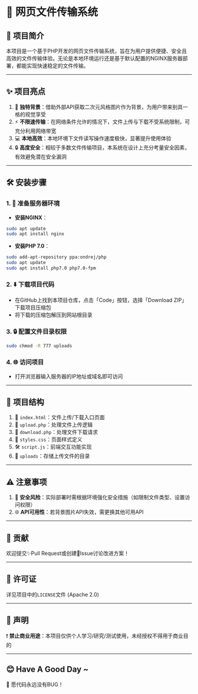 

# 🚀 网页文件传输系统

## 📖 项目简介  
本项目是一个基于PHP开发的网页文件传输系统，旨在为用户提供便捷、安全且高效的文件传输体验。无论是本地环境运行还是基于默认配置的NGINX服务器部署，都能实现快速稳定的文件传输。

---

## ✨ 项目亮点  
1. 🎨 **独特背景**：借助外部API获取二次元风格图片作为背景，为用户带来别具一格的视觉享受  
2. ⚡ **不限速传输**：在网络条件允许的情况下，文件上传与下载不受系统限制，可充分利用网络带宽  
3. 💻 **本地高效**：本地环境下文件读写操作速度极快，显著提升使用体验  
4. 🔒 **高度安全**：相较于多数文件传输项目，本系统在设计上充分考量安全因素，有效避免潜在安全漏洞  

---

## 🛠️ 安装步骤  
### 1. 🔧 准备服务器环境  
- **安装NGINX**：  
```bash
sudo apt update
sudo apt install nginx
```

- **安装PHP 7.0**：  
```bash
sudo add-apt-repository ppa:ondrej/php
sudo apt update
sudo apt install php7.0 php7.0-fpm
```

### 2. ⬇️ 下载项目代码  
- 在GitHub上找到本项目仓库，点击「Code」按钮，选择「Download ZIP」下载项目压缩包  
- 将下载的压缩包解压到网站根目录  

### 3. 🔒 配置文件目录权限  
```bash
sudo chmod -R 777 uploads
```

### 4. 🌐 访问项目  
- 打开浏览器输入服务器的IP地址或域名即可访问  

---

## 📂 项目结构  
1. 📄 `index.html`：文件上传/下载入口页面  
2. 📄 `upload.php`：处理文件上传逻辑  
3. 📄 `download.php`：处理文件下载请求  
4. 🎨 `styles.css`：页面样式定义  
5. 🛠️ `script.js`：前端交互功能实现  
6. 📁 `uploads`：存储上传文件的目录  

---

## ⚠️ 注意事项  
1. 🔐 **安全风险**：实际部署时需根据环境强化安全措施（如限制文件类型、设置访问权限）  
2. 🌐 **API可用性**：若背景图片API失效，需更换其他可用API  

---

## 👥 贡献  
欢迎提交✨Pull Request或创建💬Issue讨论改进方案！

---

## 📜 许可证  
详见项目中的`LICENSE`文件 (Apache 2.0)

---

## 🚫 声明  
❗ **禁止商业用途**：本项目仅供个人学习/研究/测试使用，未经授权不得用于商业目的

---

## 😊 Have A Good Day ~  
🌈 愿代码永远没有BUG！
